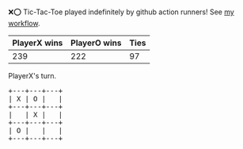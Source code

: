 :x::o: Tic-Tac-Toe played indefinitely by github action runners! See [my workflow](.github/workflows/play.yaml).

|PlayerX wins|PlayerO wins|Ties|
|-|-|-|
|239|222|97|

PlayerX's turn.

<pre>
+---+---+---+
| X | O |   |
+---+---+---+
|   | X |   |
+---+---+---+
| O |   |   |
+---+---+---+
</pre>